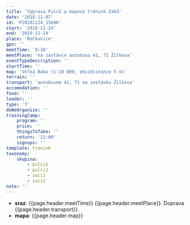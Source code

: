 ```yaml
---
title: 'Výprava Pulců a mapový trénink žáků'
date: '2018-11-07'
id: 'P20181124_15606'
start: '2018-11-24'
end: '2018-11-24'
place: 'Řečkovice'
gps: ''
meetTime: '9:30'
meetPlace: 'na zastávce autobusu 41, 71 Žilkova'
eventTypeDescription: ''
startTime: ''
map: 'Velká Baba (1:10 000, ekvidistance 5 m)'
terrain: ''
transport: 'autobusem 41, 71 na zastávku Žilkova'
accomodation: ''
food: ''
leader: ''
type: 'T'
doWeOrganize: ''
trainingCamp:
    program: ''
    price: ''
    thingsToTake: ''
    return: '12:00'
    signups: ''
template: trenink
taxonomy:
    skupina:
        - pulci1
        - pulci2
        - zaci1
        - zaci2
note: ''
---
```

* **sraz**: {{page.header.meetTime}} {{page.header.meetPlace}}. Doprava {{page.header.transport}}.
* **mapa**: {{page.header.map}}
